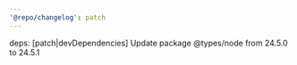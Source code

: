```yaml
---
'@repo/changelog': patch
---
```


deps: [patch|devDependencies] Update package @types/node from 24.5.0 to 24.5.1
